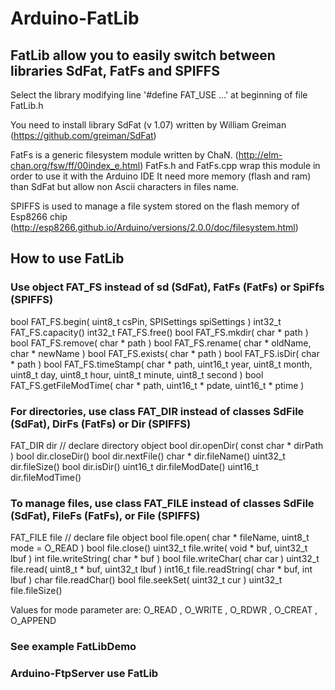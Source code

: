 # Arduino-FatLib
## FatLib allow you to easily switch between libraries SdFat, FatFs and SPIFFS

Select the library modifying line '#define FAT_USE ...' at beginning of file FatLib.h

You need to install library SdFat (v 1.07) written by William Greiman
(https://github.com/greiman/SdFat)

FatFs is a generic filesystem module written by ChaN.
(http://elm-chan.org/fsw/ff/00index_e.html)
FatFs.h and FatFs.cpp wrap this module in order to use it with the Arduino IDE
It need more memory (flash and ram) than SdFat but allow non Ascii characters in files name.

SPIFFS is used to manage a file system stored on the flash memory of Esp8266 chip
(http://esp8266.github.io/Arduino/versions/2.0.0/doc/filesystem.html)

## How to use FatLib

### Use object FAT_FS instead of sd (SdFat), FatFs (FatFs) or SpiFfs (SPIFFS)

 bool     FAT_FS.begin( uint8_t csPin, SPISettings spiSettings )
 int32_t  FAT_FS.capacity()
 int32_t  FAT_FS.free()
 bool     FAT_FS.mkdir( char * path )
 bool     FAT_FS.remove( char * path )
 bool     FAT_FS.rename( char * oldName, char * newName )
 bool     FAT_FS.exists( char * path )
 bool     FAT_FS.isDir( char * path )
 bool     FAT_FS.timeStamp( char * path, uint16_t year, uint8_t month, uint8_t day,
                            uint8_t hour, uint8_t minute, uint8_t second )
 bool     FAT_FS.getFileModTime( char * path, uint16_t * pdate, uint16_t * ptime )

### For directories, use class FAT_DIR instead of classes SdFile (SdFat), DirFs (FatFs) or Dir (SPIFFS)
 
 FAT_DIR  dir // declare directory object
 bool     dir.openDir( const char * dirPath )
 bool     dir.closeDir()
 bool     dir.nextFile()
 char *   dir.fileName()
 uint32_t dir.fileSize()
 bool     dir.isDir()
 uint16_t dir.fileModDate()
 uint16_t dir.fileModTime()
 
### To manage files, use class FAT_FILE instead of classes SdFile (SdFat), FileFs (FatFs), or File (SPIFFS)

 FAT_FILE file // declare file object 
 bool     file.open( char * fileName, uint8_t mode = O_READ )
 bool     file.close()
 uint32_t file.write( void * buf, uint32_t lbuf )
 int      file.writeString( char * buf )
 bool     file.writeChar( char car )
 uint32_t file.read( uint8_t * buf, uint32_t lbuf )
 int16_t  file.readString( char * buf, int lbuf )
 char     file.readChar()
 bool     file.seekSet( uint32_t cur )
 uint32_t file.fileSize()
 
Values for mode parameter are:
 O_READ , O_WRITE , O_RDWR , O_CREAT , O_APPEND
 
### See example FatLibDemo
### Arduino-FtpServer use FatLib
